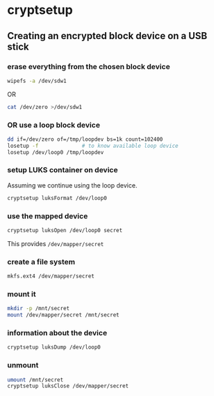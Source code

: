# cryptsetup

## Creating an encrypted block device on a USB stick

### erase everything from the chosen block device

```bash
wipefs -a /dev/sdw1
```

OR

```bash
cat /dev/zero >/dev/sdw1
```

### OR use a loop block device
```bash
dd if=/dev/zero of=/tmp/loopdev bs=1k count=102400
losetup -f              # to know available loop device
losetup /dev/loop0 /tmp/loopdev
```

### setup LUKS container on device

Assuming we continue using the loop device.

```bash
cryptsetup luksFormat /dev/loop0
```

### use the mapped device

```bash
cryptsetup luksOpen /dev/loop0 secret
```

This provides `/dev/mapper/secret`

### create a file system

```bash
mkfs.ext4 /dev/mapper/secret
```

### mount it

```bash
mkdir -p /mnt/secret
mount /dev/mapper/secret /mnt/secret
```

### information about the device

```bash
cryptsetup luksDump /dev/loop0
```

### unmount

```bash
umount /mnt/secret
cryptsetup luksClose /dev/mapper/secret
```
